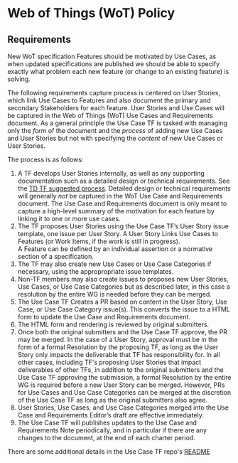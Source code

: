 # Web of Things (WoT) Policy

## Requirements 
New WoT specification Features should be motivated by Use Cases, as when updated specifications
are published we should be able to  specify exactly what problem each new feature
(or change to an existing feature) is solving.

The following requirements capture process is centered on User Stories, which link Use Cases to Features
and also document the primary and secondary Stakeholders for each feature.
User Stories and Use Cases
will be captured in the Web of Things (WoT) Use Cases and Requirements document.
As a general principle the Use Case TF is tasked with managing only the *form* of
the document and the *process* of adding new Use Cases and User Stories but not with specifying the 
*content* of new Use Cases or User Stories. 

The process is as follows:

1. A TF develops User Stories internally, as well as any supporting documentation such as a detailed 
   design or technical requirements.
   See the [TD TF suggested process](https://github.com/w3c/wot-usecases/blob/main/tf-issue-process.md).
   Detailed design or technical requirements will generally *not* be captured in the 
   WoT Use Case and Requirements document.
   The Use Case and Requirements document is only meant to 
   capture a high-level summary of the motivation for each feature by linking it to one or more use cases.
3. The TF proposes User Stories using the Use Case TF’s User Story issue template, one issue per User Story.
   A User Story Links Use Cases to Features (or Work Items, if the work is still in progress).  
   A Feature can be defined by an individual assertion or a normative section of a specification.
4. The TF may also create new Use Cases or Use Case Categories if necessary, using the appropropriate issue templates.
6. Non-TF members may also create issues to proposes new User Stories, Use Cases, or Use Case Categories
   but as described later, in this case a resolution by the entire WG is needed before they can be merged.
4. The Use Case TF Creates a PR based on content in the User Story, Use Case, or Use Case Category issue(s).
   This converts the issue to a HTML form to update the Use Case and Requirements document.
5. The HTML form and rendering is reviewed by original submitters.
6. Once both the original submitters and the Use Case TF approve, the PR may be merged.  In the case of a User Story,
   approval must be in the form of a formal Resolution by the proposing TF, as long as the User Story only impacts
   the deliverable that TF has responsibility for.  In all other cases, including TF's proposing User Stories that
   impact deliverables of other TFs, in addition to the original submitters and the
   Use Case TF approving the submission, a formal Resolution by the entire WG is required before a new User Story can be merged.
   However, PRs for Use Cases and Use Case Categories can be merged at the discretion of the Use Case TF as long as the original
   submitters also agree.
8. User Stories, Use Cases, and Use Case Categories merged into the Use Case and Requirements Editor’s draft are effective immediately.
9. The Use Case TF will publishes updates to the Use Case and Requirements Note periodically,
   and in particular if there are any changes to the document, at the end of each charter period.

There are some additional details in the Use Case TF repo's [README](https://github.com/w3c/wot-usecases)

